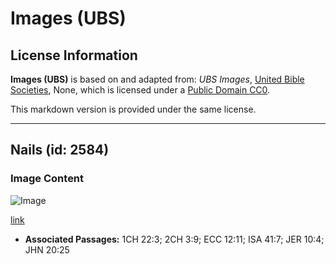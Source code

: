 # Images (UBS)

## License Information

**Images (UBS)** is based on and adapted from: _UBS Images_, [United Bible Societies](https://unitedbiblesocieties.org/), None, which is licensed under a [Public Domain CC0](https://creativecommons.org/public-domain/cc0/).

This markdown version is provided under the same license.



--------------------------------

## Nails (id: 2584)

### Image Content

![Image](https://cdn.aquifer.bible/aquifer-content/resources/Media/WEB-0372_nails.jpg)

[link](https://cdn.aquifer.bible/aquifer-content/resources/Media/WEB-0372_nails.jpg)

* **Associated Passages:** 1CH 22:3; 2CH 3:9; ECC 12:11; ISA 41:7; JER 10:4; JHN 20:25

